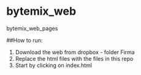 # bytemix_web
bytemix_web_pages

##How to run:
1. Download the web from dropbox - folder Firma
2. Replace the html files with the files in this repo
3. Start by clicking on index.html
